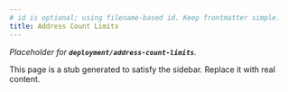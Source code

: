 ```yaml
---
# id is optional; using filename-based id. Keep frontmatter simple.
title: Address Count Limits
---
```


_Placeholder for **`deployment/address-count-limits`**._

This page is a stub generated to satisfy the sidebar.
Replace it with real content.
